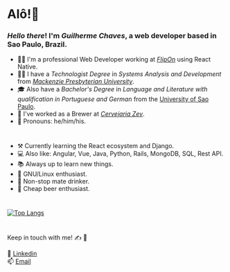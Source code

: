 # Alô!🧉

### _Hello there_! I'm _Guilherme Chaves_, a web developer based in Sao Paulo, Brazil.

* 👨‍💻 I'm a professional Web Developer working at [_FlipOn_](https://flipon.app/) using React Native.
* 👨‍🎓 I have a _Technologist Degree_ in _Systems Analysis and Development_ from [_Mackenzie Presbyterian University_](https://www.mackenzie.br/en/universidade/coi/institutional/about-upm).
* 🎓 Also have a _Bachelor's Degree_ in _Language and Literature with qualification in Portuguese and German_ from the [University of Sao Paulo](https://www5.usp.br/#english). 
* 🌾 I've worked as a Brewer at [_Cervejaria Zev_](https://www.cervejariazev.com.br/).
* 🐻 Pronouns: he/him/his.

#

* ⚒️ Currently learning the React ecosystem and Django.
* 💻 Also like: Angular, Vue, Java, Python, Rails, MongoDB, SQL, Rest API.
* 📚 Always up to learn new things.
* 🐧 GNU/Linux enthusiast.
* 🧉 Non-stop mate drinker.
* 🍻 Cheap beer enthusiast.

#

[![Top Langs](https://github-readme-stats.vercel.app/api/top-langs/?username=guilchaves&layout=compact&theme=dark)](https://github.com/anuraghazra/github-readme-stats#themes)
#
Keep in touch with me! ✍️ :incoming_envelope:

📎 [Linkedin](https://www.linkedin.com/in/guil-chaves/?locale=en_US)<br>
📫 [Email](mailto:gchaves.guilherme@gmail.com)

<!--
**guilchaves/guilchaves** is a ✨ _special_ ✨ repository because its `README.md` (this file) appears on your GitHub profile.

Here are some ideas to get you started:

- 🔭 I’m currently working on ...
- 🌱 I’m currently learning ...
- 👯 I’m looking to collaborate on ...
- 🤔 I’m looking for help with ...
- 💬 Ask me about ...
- 📫 How to reach me: ...
- 😄 Pronouns: ...
- ⚡ Fun fact: ...
-->
